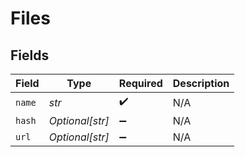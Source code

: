 # Files


## Fields

| Field              | Type               | Required           | Description        |
| ------------------ | ------------------ | ------------------ | ------------------ |
| `name`             | *str*              | :heavy_check_mark: | N/A                |
| `hash`             | *Optional[str]*    | :heavy_minus_sign: | N/A                |
| `url`              | *Optional[str]*    | :heavy_minus_sign: | N/A                |